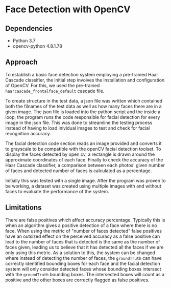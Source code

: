 # Face Detection with OpenCV
## Dependencies
- Python 3.7
- opencv-python 4.8.1.78

## Approach

To establish a basic face detection system employing a pre-trained Haar Cascade classifier, the initial step involves the installation and configuration of OpenCV. For this, we used the pre-trained `haarcascade_frontalface_default` cascade file.

To create structure in the test data, a json file was written which contained both the filnames of the test data as well as how many faces there are in a given image. The json file is loaded into the python script and the inside a loop, the program runs the code responsible for facial detection for every image in the json file. This was done to streamline the testing process instead of having to load inividual images to test and check for facial recognition accuracy.

The facial detection code section reads an image provided and converts it to grayscale to be compatible with the openCV facial detection toolset. To display the faces detected by open cv, a rectangle is drawn around the approximate coordinates of each face. Finally to check the accuracy of the Haar Cascade classifier, a comparison between each photos' given number of faces and detected number of faces is calculated as a percentage. 

Initially this was tested with a single image. After the program was proven to be working, a dataset was created using multiple images with and without faces to evaluate the performance of the system.

## Limitations

There are false positives which affect accuracy percentage. Typically this is when an algorithm gives a positive detection of a face where there is no face. When using the metric of "number of faces detected" false positives have an outsized effect on the perceived accuracy as a false positive can lead to the number of faces that is detected is the same as the number of faces given, leading us to believe that it has detected all the faces if we are only using this metric. As a solution to this, the system can be changed where instead of detecting the number of faces, the `groundTruth` can have correctly identified bounding boxes for each face and the facial detection system will only consider detected faces whose bounding boxes intersect with the `groundTruth` bounding boxes. The intersected boxes will count as a positive and the other boxes are correctly flagged as false positives.

